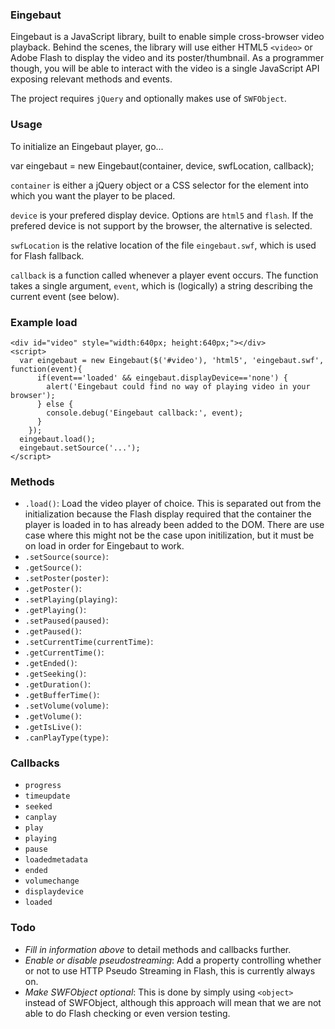 ### Eingebaut

Eingebaut is a JavaScript library, built to enable simple cross-browser video playback. Behind the scenes, the library will use either HTML5 `<video>` or Adobe Flash to display the video and its poster/thumbnail. As a programmer though, you will be able to interact with the video is a single JavaScript API exposing relevant methods and events.

The project requires `jQuery` and optionally makes use of `SWFObject`.

### Usage

To initialize an Eingebaut player, go...

   var eingebaut = new Eingebaut(container, device, swfLocation, callback);

`container` is either a jQuery object or a CSS selector for the element into which you want the player to be placed. 

`device` is your prefered display device. Options are `html5` and `flash`. If the prefered device is not support by the browser, the alternative is selected.

`swfLocation` is the relative location of the file `eingebaut.swf`, which is used for Flash fallback.

`callback` is a function called whenever a player event occurs. The function takes a single argument, `event`, which is (logically) a string describing the current event (see below).

### Example load


    <div id="video" style="width:640px; height:640px;"></div>
    <script>
      var eingebaut = new Eingebaut($('#video'), 'html5', 'eingebaut.swf', function(event){
          if(event=='loaded' && eingebaut.displayDevice=='none') {
            alert('Eingebaut could find no way of playing video in your browser');
          } else {
            console.debug('Eingebaut callback:', event);
          }
        });
      eingebaut.load();
      eingebaut.setSource('...');
    </script>
    

### Methods

* `.load()`: Load the video player of choice. This is separated out from the initialization because the Flash display required that the container the player is loaded in to has already been added to the DOM. There are use case where this might not be the case upon initilization, but it must be on load in order for Eingebaut to work.
* `.setSource(source)`: 
* `.getSource()`: 
* `.setPoster(poster)`: 
* `.getPoster()`: 
* `.setPlaying(playing)`: 
* `.getPlaying()`: 
* `.setPaused(paused)`: 
* `.getPaused()`: 
* `.setCurrentTime(currentTime)`: 
* `.getCurrentTime()`: 
* `.getEnded()`: 
* `.getSeeking()`: 
* `.getDuration()`: 
* `.getBufferTime()`: 
* `.setVolume(volume)`: 
* `.getVolume()`: 
* `.getIsLive()`: 
* `.canPlayType(type)`: 

### Callbacks

* `progress`
* `timeupdate`
* `seeked`
* `canplay`
* `play`
* `playing`
* `pause`
* `loadedmetadata`
* `ended`
* `volumechange` 
* `displaydevice`
* `loaded`

### Todo

* *Fill in information above* to detail methods and callbacks further.
* *Enable or disable pseudostreaming*: Add a property controlling whether or not to use HTTP Pseudo Streaming in Flash, this is currently always on.
* *Make SWFObject optional*: This is done by simply using `<object>` instead of SWFObject, although this approach will mean that we are not able to do Flash checking or even version testing.
